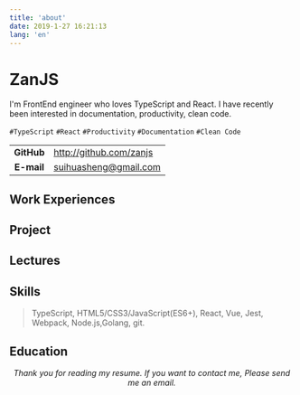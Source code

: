 ```yaml
---
title: 'about'
date: 2019-1-27 16:21:13
lang: 'en'
---
```


# ZanJS

<div >

I'm FrontEnd engineer who loves TypeScript and React. I have recently been interested in documentation, productivity, clean code.

`#TypeScript` `#React` `#Productivity` `#Documentation` `#Clean Code`

</div>

|            |                              |
| :--------: | ---------------------------- |
| **GitHub** | http://github.com/zanjs      |
| **E-mail** | suihuasheng@gmail.com        |


## Work Experiences

## Project


## Lectures


## Skills

> TypeScript, HTML5/CSS3/JavaScript(ES6+), React, Vue, Jest, Webpack, Node.js,Golang, git.

## Education


<div align="center">

_Thank you for reading my resume. If you want to contact me, Please send me an email._

</div>
